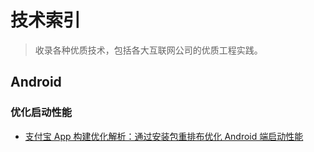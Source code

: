 # 技术索引

> 收录各种优质技术，包括各大互联网公司的优质工程实践。

## Android

### 优化启动性能

- [支付宝 App 构建优化解析：通过安装包重排布优化 Android 端启动性能](https://mp.weixin.qq.com/s?__biz=MzUyMDk2MzUzMQ==&mid=2247483804&idx=1&sn=026f386cc88d07044735cde5206c1de0&chksm=f9e31538ce949c2e28118eb9b36d410a0de347c9e80bd3ed4fd80114916b7604727eb6f7fa3e&token=1561058371&lang=zh_CN#rd)

